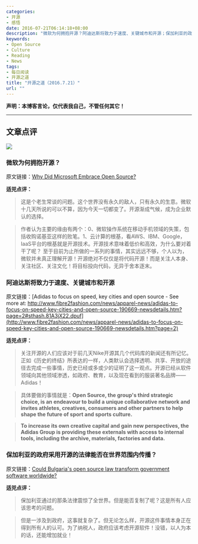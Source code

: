 ```yaml
---
categories:
- 开源
- 感悟
date: 2016-07-21T06:14:18+08:00
description: "微软为何拥抱开源？阿迪达斯将致力于速度、关键城市和开源；保加利亚的政府采用开源的法律能否在世界范围内传播？"
keywords:
- Open Source
- Culture
- Reading
- News
tags:
- 每日阅读
- 开源之道
title: "开源之道（2016.7.21）"
url: ""
---
```


**声明：本博客言论，仅代表我自己，不管任何其它！**

---

## 文章点评

![](http://edge.alluremedia.com.au/m/l/2015/12/B9regjIIAAA8hqS.png-large.png)

### 微软为何拥抱开源？

原文链接：[Why Did Microsoft Embrace Open Source?](http://www.gurufocus.com/news/429499/why-did-microsoft-embrace-open-source)

**适兕点评：**

> 这是个老生常谈的问题。这个世界没有永久的敌人，只有永久的生意。微软十几天所说的可以不算，因为今天一切都变了。开源渐成气候，成为企业默认的选择。

> 作者认为主要的缘由有两个：0、微软操作系统在移动手机领域的失策，包括收购诺基亚这样的败笔。1、云计算的根基，看AWS、IBM、Google，IaaS平台的根基就是开源技术。开源技术意味着低价和高效，为什么要对着干了呢？
> 至于目前为止所做的一系列的事情，其实远远不够，个人以为，微软并未真正理解开源！开源绝对不仅仅是将代码开源！而是关注人本身、关注社区、关注文化！将目标投向代码，无异于舍本逐末。


### 阿迪达斯将致力于速度、关键城市和开源

原文链接：[Adidas to focus on speed, key cities and open source - See more at: http://www.fibre2fashion.com/news/apparel-news/adidas-to-focus-on-speed-key-cities-and-open-source-190669-newsdetails.htm?page=2#sthash.81A3jX22.dpuf](http://www.fibre2fashion.com/news/apparel-news/adidas-to-focus-on-speed-key-cities-and-open-source-190669-newsdetails.htm?page=2)

**适兕点评：**

> 关注开源的人们应该对于前几天Nike开源其几个代码库的新闻还有所记忆。正如《历史的终结》所表达的一样，人类默认会选择透明、共享、开放的途径去完成一些事情，历史已经或多或少的证明了这一观点。开源已经从软件领域向其他领域渗透，如政府、教育，以及现在看到的服装著名品牌——Adidas！

> 具体要做的事情就是：**Open Source, the group's third strategic choice, is an endeavour to build a unique collaborative network and invites athletes, creatives, consumers and other partners to help shape the future of sport and sports culture.**

> **To increase its own creative capital and gain new perspectives, the Adidas Group is providing these externals with access to internal tools, including the archive, materials, factories and data.**


### 保加利亚的政府采用开源的法律能否在世界范围内传播？

原文链接：[Could Bulgaria's open source law transform government software worldwide?](http://www.zdnet.com/article/could-bulgarias-open-source-law-transform-government-software-worldwide/)

**适兕点评：**

> 保加利亚通过的那条法律震惊了全世界。但是能否复制了呢？这是所有人应该思考的问题。

> 但是一涉及到政府，这事就复杂了。但无论怎么样，开源这件事情本身正在得到所有人的认可。为了纳税人，政府应该考虑开源软件！没错，以人为本的话，还能增加就业！

